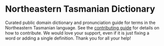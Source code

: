 
# Northeastern Tasmanian Dictionary

Curated public domain dictionary and pronunciation guide for terms in the Northeastern Tasmanian language. See the [contributing guide](https://github.com/drumworkteam/term/blob/make/.github/contributing.md) for details on how to contribute. We would love your support, even if it is just fixing a word or adding a single definition. Thank you for all your help!
